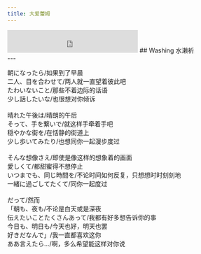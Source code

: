 ```yaml
---
title: 大爱蕾姆
---
```

<!-- more -->
<iframe frameborder="no" border="0" marginwidth="0" marginheight="0" width=298 height=52 src="https://music.163.com/outchain/player?type=3&id=791774666&auto=0&height=32"></iframe>
## Washing 水濑祈 <br/>
---

朝になったら/如果到了早晨<br/>
二人、目を合わせて/两人就一直望着彼此吧<br/>
たわいないこと/那些不着边际的话语<br/>
少し話したいな/也很想对你倾诉<br/>
<br/>
晴れた午後は/晴朗的午后<br/>
そって、手を繋いで/就这样手牵着手吧<br/>
穏やかな街を/在恬静的街道上<br/>
少し歩いてみたり/也想同你一起漫步度过<br/>
<br/>
そんな想像さえ/即使是像这样的想象着的画面<br/>
愛しくて/都甜蜜得不想停止<br/>
いつまでも、同じ時間を/不论时间如何反复，只想想时时刻刻地<br/>
一緒に過ごしてたくて/同你一起度过<br/>
<br/>
だって/然而<br/>
「朝も、夜も/不论是白天或是深夜<br/>
伝えたいことたくさんあって/我都有好多想告诉你的事<br/>
今日も、明日も/今天也好，明天也罢<br/>
好きだなんで」/我一直都喜欢这你<br/>
ああ言えたら…/啊，多么希望能这样对你说<br/>




